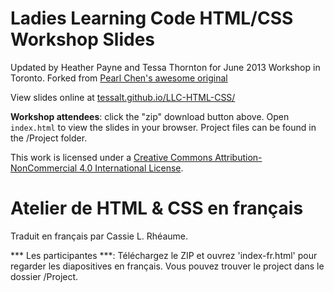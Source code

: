 Ladies Learning Code HTML/CSS Workshop Slides
=============================================
Updated by Heather Payne and Tessa Thornton for June 2013 Workshop in Toronto. Forked from [Pearl Chen's awesome original](https://github.com/pchen/LLC-HTML-CSS)

View slides online at [tessalt.github.io/LLC-HTML-CSS/](http://tessalt.github.io/LLC-HTML-CSS/)

**Workshop attendees**: click the "zip" download button above. Open `index.html` to view the slides in your browser. Project files can be found in the /Project folder.

This work is licensed under a <a rel="license" href="http://creativecommons.org/licenses/by-nc/4.0/">Creative Commons Attribution-NonCommercial 4.0 International License</a>.


Atelier de HTML & CSS en français
=============================================
Traduit en français par Cassie L. Rhéaume.

*** Les participantes ***: Téléchargez le ZIP et ouvrez 'index-fr.html' pour regarder les diapositives en français. Vous pouvez trouver le project dans le dossier /Project.
